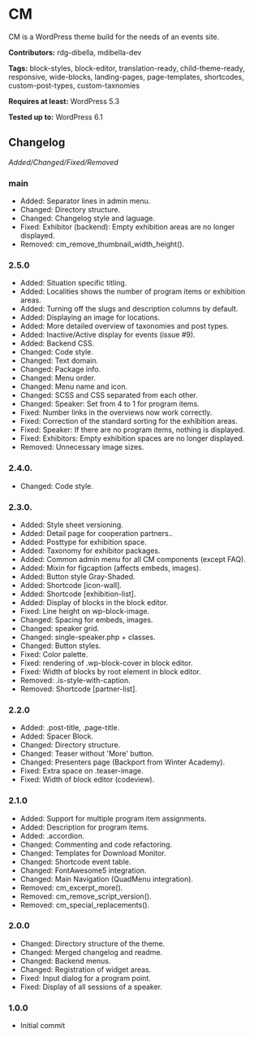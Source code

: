 # CM
CM is a WordPress theme build for the needs of an events site.

__Contributors:__ rdg-dibella, mdibella-dev

__Tags:__ block-styles, block-editor, translation-ready, child-theme-ready, responsive, wide-blocks, landing-pages, page-templates, shortcodes, custom-post-types, custom-taxnomies

__Requires at least:__ WordPress 5.3

__Tested up to:__ WordPress 6.1

## Changelog
*Added/Changed/Fixed/Removed*


### main
* Added: Separator lines in admin menu.
* Changed: Directory structure.
* Changed: Changelog style and laguage.
* Fixed: Exhibitor (backend): Empty exhibition areas are no longer displayed.
* Removed: cm_remove_thumbnail_width_height().


### 2.5.0
* Added: Situation specific titling.
* Added: Localities shows the number of program items or exhibition areas.
* Added: Turning off the slugs and description columns by default.
* Added: Displaying an image for locations.
* Added: More detailed overview of taxonomies and post types.
* Added: Inactive/Active display for events (issue #9).
* Added: Backend CSS.
* Changed: Code style.
* Changed: Text domain.
* Changed: Package info.
* Changed: Menu order.
* Changed: Menu name and icon.
* Changed: SCSS and CSS separated from each other.
* Changed: Speaker: Set from 4 to 1 for program items.
* Fixed: Number links in the overviews now work correctly.
* Fixed: Correction of the standard sorting for the exhibition areas.
* Fixed: Speaker: If there are no program items, nothing is displayed.
* Fixed: Exhibitors: Empty exhibition spaces are no longer displayed.
* Removed: Unnecessary image sizes.


### 2.4.0.
* Changed: Code style.


### 2.3.0.
* Added: Style sheet versioning.
* Added: Detail page for cooperation partners..
* Added: Posttype for exhibition space.
* Added: Taxonomy for exhibitor packages.
* Added: Common admin menu for all CM components (except FAQ).
* Added: Mixin for figcaption (affects embeds, images).
* Added: Button style Gray-Shaded.
* Added: Shortcode [icon-wall].
* Added: Shortcode [exhibition-list].
* Added: Display of blocks in the block editor.
* Fixed: Line height on wp-block-image.
* Changed: Spacing for embeds, images.
* Changed: speaker grid.
* Changed: single-speaker.php + classes.
* Changed: Button styles.
* Fixed: Color palette.
* Fixed: rendering of .wp-block-cover in block editor.
* Fixed: Width of blocks by root element in block editor.
* Removed: .is-style-with-caption.
* Removed: Shortcode [partner-list].


### 2.2.0
* Added: .post-title, .page-title.
* Added: Spacer Block.
* Changed: Directory structure.
* Changed: Teaser without 'More' button.
* Changed: Presenters page (Backport from Winter Academy).
* Fixed: Extra space on .teaser-image.
* Fixed: Width of block editor (codeview).


### 2.1.0
* Added: Support for multiple program item assignments.
* Added: Description for program items.
* Added: .accordion.
* Changed: Commenting and code refactoring.
* Changed: Templates for Download Monitor.
* Changed: Shortcode event table.
* Changed: FontAwesome5 integration.
* Changed: Main Navigation (QuadMenu integration).
* Removed: cm_excerpt_more().
* Removed: cm_remove_script_version().
* Removed: cm_special_replacements().


### 2.0.0
* Changed: Directory structure of the theme.
* Changed: Merged changelog and readme.
* Changed: Backend menus.
* Changed: Registration of widget areas.
* Fixed: Input dialog for a program point.
* Fixed: Display of all sessions of a speaker.


### 1.0.0
* Initial commit
